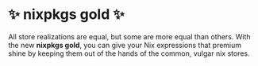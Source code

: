 # ✨ nixpkgs gold ✨

All store realizations are equal, but some are more equal than others. With the new **nixpkgs gold**, you can give your Nix expressions that premium shine by keeping them out of the hands of the common, vulgar nix stores.

